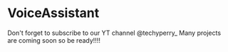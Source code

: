 # VoiceAssistant
Don't forget to subscribe to our YT channel @techyperry_
Many projects are coming soon so be ready!!!!
  
